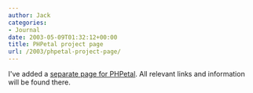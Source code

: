 ```yaml
---
author: Jack
categories:
- Journal
date: 2003-05-09T01:32:12+00:00
title: PHPetal project page
url: /2003/phpetal-project-page/
---
```


I've added a [separate page for PHPetal][1]. All relevant links and information will be found there.

 [1]: https://www.jackbaty.com/apps/phpetal/